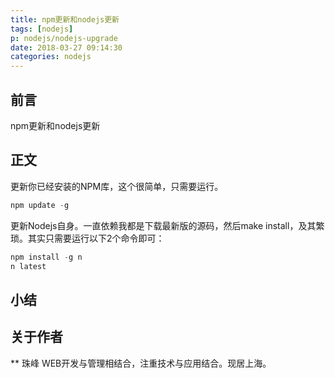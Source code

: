 ```yaml
---
title: npm更新和nodejs更新
tags: [nodejs]
p: nodejs/nodejs-upgrade
date: 2018-03-27 09:14:30
categories: nodejs
---
```


## 前言

npm更新和nodejs更新

## 正文

更新你已经安装的NPM库，这个很简单，只需要运行。
```js
npm update -g
```
更新Nodejs自身。一直依赖我都是下载最新版的源码，然后make install，及其繁琐。其实只需要运行以下2个命令即可：

```js
npm install -g n 
n latest
```

## 小结

## 关于作者
** 珠峰
WEB开发与管理相结合，注重技术与应用结合。现居上海。 
